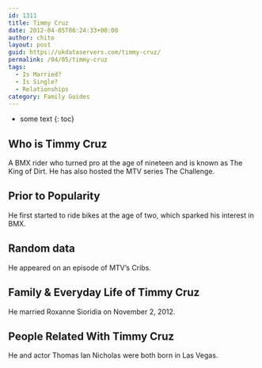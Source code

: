 ```yaml
---
id: 1311
title: Timmy Cruz
date: 2012-04-05T06:24:33+00:00
author: chito
layout: post
guid: https://ukdataservers.com/timmy-cruz/
permalink: /04/05/timmy-cruz
tags:
  - Is Married?
  - Is Single?
  - Relationships
category: Family Guides
---
```


* some text
{: toc}
          
          
## Who is  Timmy Cruz
                  
                  
                  
A BMX rider who turned pro at the age of nineteen and is known as The King of Dirt. He has also hosted the MTV series The Challenge.
                  
                
                
                
## Prior to Popularity 
                  
                  
                  
He first started to ride bikes at the age of two, which sparked his interest in BMX.
                  
                
                
                
## Random data 
                  
                  
                  
He appeared on an episode of MTV&#8217;s Cribs.
                  
                
                
                
## Family & Everyday Life of Timmy Cruz
                  
                  
                  
He married Roxanne Sioridia on November 2, 2012.
                  
                
                
                
## People Related With  Timmy Cruz
                  
                  
                  
He and actor Thomas Ian Nicholas were both born in Las Vegas.
                  
                
              
            
          
          
          
    
    
  
